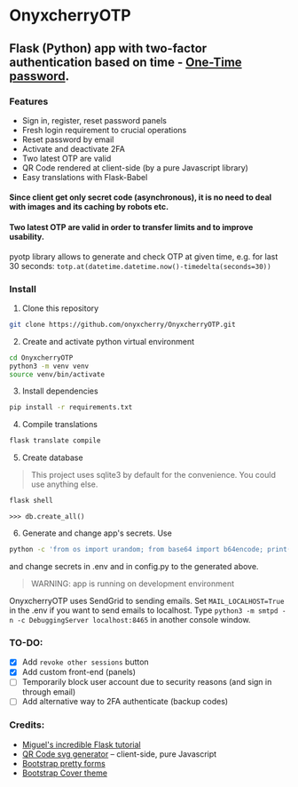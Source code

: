 # OnyxcherryOTP

## Flask (Python) app with two-factor authentication based on time - [One-Time password](https://en.wikipedia.org/wiki/One-time_password).

### Features

* Sign in, register, reset password panels
* Fresh login requirement to crucial operations
* Reset password by email
* Activate and deactivate 2FA
* Two latest OTP are valid
* QR Code rendered at client-side (by a pure Javascript library)
* Easy translations with Flask-Babel

#### Since client get only secret code (asynchronous), it is no need to deal with images and its caching by robots etc.

#### Two latest OTP are valid in order to transfer limits and to improve usability.

pyotp library allows to generate and check OTP at given time, e.g. for last 30 seconds:
 `totp.at(datetime.datetime.now()-timedelta(seconds=30))`

### Install

1. Clone this repository

``` bash
git clone https://github.com/onyxcherry/OnyxcherryOTP.git
```

2. Create and activate python virtual environment

``` bash
cd OnyxcherryOTP
python3 -m venv venv
source venv/bin/activate
```

3. Install dependencies

``` bash
pip install -r requirements.txt
```

4. Compile translations

``` bash
flask translate compile
```

5. Create database

> This project uses sqlite3 by default for the convenience. You could use anything else.

``` bash
flask shell
```

``` python3
>>> db.create_all()
```

6. Generate and change app's secrets. Use

``` bash
python -c 'from os import urandom; from base64 import b64encode; print(b64encode(urandom(32)).decode("utf-8"))'
```

and change secrets in .env and in config.py to the generated above.

> WARNING: app is running on development environment

OnyxcherryOTP uses SendGrid to sending emails. Set `MAIL_LOCALHOST=True` in the .env if you want to send emails to localhost. Type `python3 -m smtpd -n -c DebuggingServer localhost:8465` in another console window.

### TO-DO:

- [x] Add `revoke other sessions` button
- [x] Add custom front-end (panels)
- [ ] Temporarily block user account due to security reasons (and sign in through email)
- [ ] Add alternative way to 2FA authenticate (backup codes)

### Credits:

* [Miguel's incredible Flask tutorial](https://blog.miguelgrinberg.com/post/the-flask-mega-tutorial-part-i-hello-world)
* [QR Code svg generator](https://github.com/datalog/qrcode-svg) – client-side, pure Javascript
* [Bootstrap pretty forms](https://www.bootstrapdash.com/product/free-bootstrap-login/)
* [Bootstrap Cover theme](https://getbootstrap.com/docs/4.5/examples/cover/)
